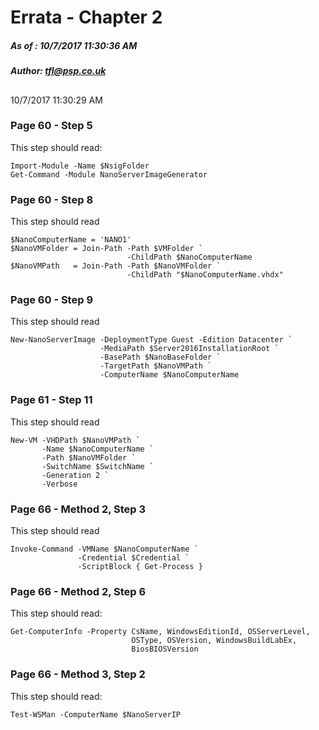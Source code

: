 # Errata - Chapter 2
##### As of :  10/7/2017 11:30:36 AM  
##### Author: <tfl@psp.co.uk> 
##

10/7/2017 11:30:29 AM 
### Page 60 - Step 5

This step should read:

    Import-Module -Name $NsigFolder
    Get-Command -Module NanoServerImageGenerator

### Page 60 - Step 8

This step should read

    $NanoComputerName = 'NANO1'
    $NanoVMFolder = Join-Path -Path $VMFolder `
                              -ChildPath $NanoComputerName
    $NanoVMPath   = Join-Path -Path $NanoVMFolder `
                              -ChildPath "$NanoComputerName.vhdx"

### Page 60 - Step 9

This step should read
    
    New-NanoServerImage -DeploymentType Guest -Edition Datacenter `
                        -MediaPath $Server2016InstallationRoot `
                        -BasePath $NanoBaseFolder `
                        -TargetPath $NanoVMPath `
                        -ComputerName $NanoComputerName

### Page 61 - Step 11 

This step should read

    New-VM -VHDPath $NanoVMPath `
           -Name $NanoComputerName `
           -Path $NanoVMFolder `
           -SwitchName $SwitchName `
           -Generation 2 `
           -Verbose

### Page 66 - Method 2, Step 3 

This step should read
    
    Invoke-Command -VMName $NanoComputerName `
                   -Credential $Credential `
                   -ScriptBlock { Get-Process }

### Page 66 - Method 2, Step 6 

This step should read:

    Get-ComputerInfo -Property CsName, WindowsEditionId, OSServerLevel, 
                               OSType, OSVersion, WindowsBuildLabEx, 
                               BiosBIOSVersion


### Page 66 - Method 3, Step 2

This step should read:

    Test-WSMan -ComputerName $NanoServerIP

    

    




        